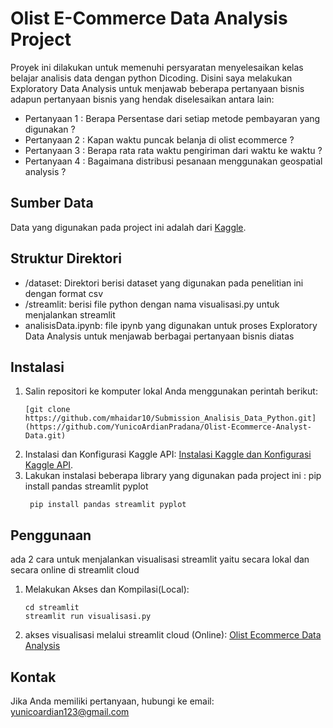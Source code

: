 # Olist E-Commerce Data Analysis Project
Proyek ini dilakukan untuk memenuhi persyaratan menyelesaikan kelas belajar analisis data dengan python Dicoding. Disini saya melakukan Exploratory Data Analysis untuk menjawab beberapa pertanyaan bisnis
adapun pertanyaan bisnis yang hendak diselesaikan antara lain:
- Pertanyaan 1 : Berapa Persentase dari setiap metode pembayaran yang digunakan ?
- Pertanyaan 2 : Kapan waktu puncak belanja di olist ecommerce ?
- Pertanyaan 3 : Berapa rata rata waktu pengiriman dari waktu ke waktu ?
- Pertanyaan 4 : Bagaimana distribusi pesanaan menggunakan geospatial analysis ?

## Sumber Data
Data yang digunakan pada project ini adalah dari [Kaggle](https://www.kaggle.com/datasets/olistbr/brazilian-ecommerce).

## Struktur Direktori
- /dataset: Direktori berisi dataset yang digunakan pada penelitian ini dengan format csv
- /streamlit: berisi file python dengan nama visualisasi.py untuk menjalankan streamlit
- analisisData.ipynb: file ipynb yang digunakan untuk proses Exploratory Data Analysis untuk menjawab berbagai pertanyaan bisnis diatas

## Instalasi
1. Salin repositori ke komputer lokal Anda menggunakan perintah berikut:
   ```shell
   [git clone https://github.com/mhaidar10/Submission_Analisis_Data_Python.git](https://github.com/YunicoArdianPradana/Olist-Ecommerce-Analyst-Data.git)
   ```
2. Instalasi dan Konfigurasi Kaggle API:
   [Instalasi Kaggle dan Konfigurasi Kaggle API](https://github.com/Kaggle/kaggle-api).
3. Lakukan instalasi beberapa library yang digunakan pada project ini : pip install pandas streamlit pyplot 
   ```shell
    pip install pandas streamlit pyplot
    ```
   
## Penggunaan
ada 2 cara untuk menjalankan visualisasi streamlit yaitu secara lokal dan secara online di streamlit cloud
1. Melakukan Akses dan Kompilasi(Local):

    ```shell
    cd streamlit
    streamlit run visualisasi.py
    ```
2. akses visualisasi melalui streamlit cloud (Online): 
   [Olist Ecommerce Data Analysis]([https://yunico-data-analytic.streamlit.app/](https://olist-ecommerce-analyst-data-canmsn6as4dekxyiweyscv.streamlit.app/))

## Kontak
Jika Anda memiliki pertanyaan, hubungi ke email: yunicoardian123@gmail.com

